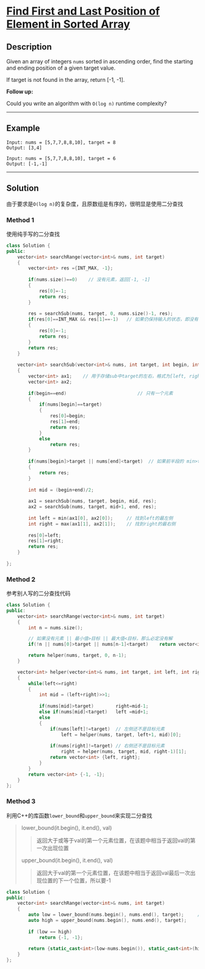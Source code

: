 # [Find First and Last Position of Element in Sorted Array](https://leetcode.com/problems/find-first-and-last-position-of-element-in-sorted-array/)

## Description
Given an array of integers `nums` sorted in ascending order, find the starting and ending position of a given target value.

If target is not found in the array, return [-1, -1].

**Follow up:** 

Could you write an algorithm with `O(log n)` runtime complexity?

---

## Example

```
Input: nums = [5,7,7,8,8,10], target = 8
Output: [3,4]
```

```
Input: nums = [5,7,7,8,8,10], target = 6
Output: [-1,-1]
```

---

## Solution
由于要求是`O(log n)`的复杂度，且原数组是有序的，很明显是使用二分查找

### Method 1
使用纯手写的二分查找

```c++
class Solution {
public:
    vector<int> searchRange(vector<int>& nums, int target)
    {   
        vector<int> res ={INT_MAX, -1};
        
        if(nums.size()==0)    // 没有元素，返回[-1, -1]
        {
            res[0]=-1;
            return res;
        }
        
        res = searchSub(nums, target, 0, nums.size()-1, res);
        if(res[0]==INT_MAX && res[1]==-1)   // 如果仍保持输入的状态，即没有找到对应，则返回[-1, -1]
        {
            res[0]=-1;
            return res;
        }
        return res;
    }
    
    vector<int> searchSub(vector<int>& nums, int target, int begin, int end, vector<int>& res)
    {
        vector<int> ax1;    // 用于存储sub中target的左右，格式为[left, right]
        vector<int> ax2;
        
        if(begin==end)                          // 只有一个元素
        {
            if(nums[begin]==target)
            {
                res[0]=begin;
                res[1]=end;
                return res;
            }
            else
                return res; 
        }
        
        if(nums[begin]>target || nums[end]<target)  // 如果前半段的 min>target 或 max<target 都不需要继续划分，直接返回“未找到”
        {
            return res;
        }
        
        int mid = (begin+end)/2;
        
        ax1 = searchSub(nums, target, begin, mid, res);
        ax2 = searchSub(nums, target, mid+1, end, res);
        
        int left = min(ax1[0], ax2[0]);     // 找到left的最左侧
        int right = max(ax1[1], ax2[1]);    // 找到right的最右侧
        
        res[0]=left;
        res[1]=right;
        return res;
    }
    
};
```

### Method 2
参考别人写的二分查找代码

```c++
class Solution {
public:
    vector<int> searchRange(vector<int>& nums, int target) 
    {
        int n = nums.size();

        // 如果没有元素 || 最小值>目标 || 最大值<目标，那么必定没有解
        if(!n || nums[0]>target || nums[n-1]<target)    return vector<int> {-1, -1};

        return helper(nums, target, 0, n-1);
    }

    vector<int> helper(vector<int>& nums, int target, int left, int right)
    {
        while(left<=right)
        {
            int mid = (left+right)>>1;
            
            if(nums[mid]>target)        right=mid-1;
            else if(nums[mid]<target)   left =mid+1;
            else
            {
                if(nums[left]!=target)  // 左侧还不是目标元素
                    left = helper(nums, target, left+1, mid)[0];
                
                if(nums[right]!=target) // 右侧还不是目标元素
                    right = helper(nums, target, mid, right-1)[1];
                return vector<int> {left, right};
            }
        }
        return vector<int> {-1, -1};
    }
};
```

### Method 3
利用C++的库函数`lower_bound`和`upper_bound`来实现二分查找

> lower_bound(it.begin(), it.end(), val)
>> 返回大于或等于val的第一个元素位置，在该题中相当于返回val的第一次出现位置
>
> upper_bound(it.begin(), it.end(), val)
>> 返回大于val的第一个元素位置，在该题中相当于返回val最后一次出现位置的下一个位置，所以要-1<br/>

```c++
class Solution {
public:
    vector<int> searchRange(vector<int>& nums, int target)
    {
        auto low = lower_bound(nums.begin(), nums.end(), target);     // low & high 是迭代器
        auto high = upper_bound(nums.begin(), nums.end(), target);
        
        if (low == high)
            return {-1, -1};
        
        return {static_cast<int>(low-nums.begin()), static_cast<int>(high-1-nums.begin())};
    }
};
```

